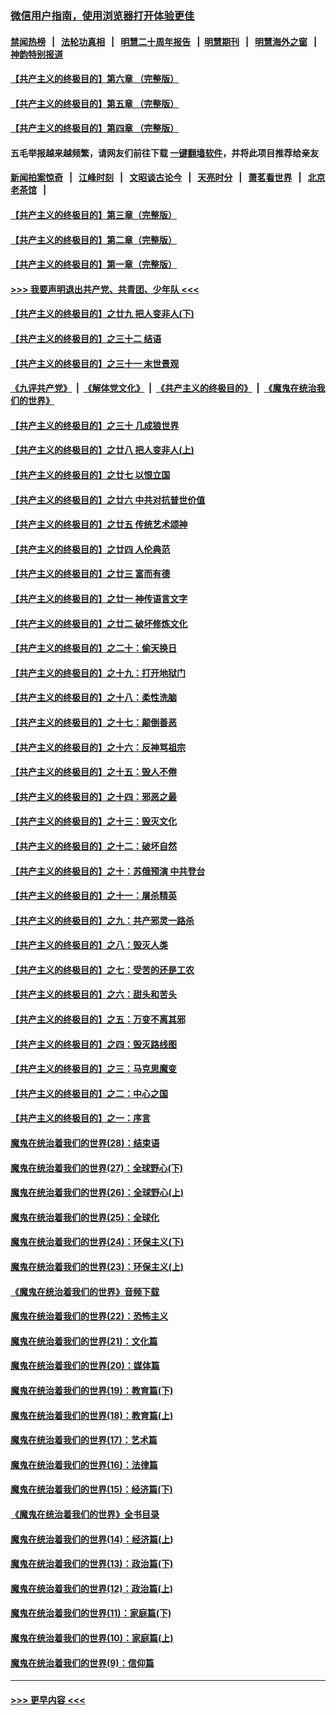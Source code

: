 ### [微信用户指南，使用浏览器打开体验更佳](https://github.com/gfw-breaker/banned-news1/blob/master/indexes/wechat-guide.md?t=0)
#### [禁闻热榜](热点新闻.md?t=0)  &nbsp;&nbsp;|&nbsp;&nbsp; [法轮功真相](https://github.com/gfw-breaker/truth/blob/master/README.md?t=0) &nbsp;&nbsp;|&nbsp;&nbsp; [明慧二十周年报告](https://github.com/gfw-breaker/mh-reports/blob/master/README.md?t=0) &nbsp;&nbsp;|&nbsp;&nbsp;[明慧期刊](https://github.com/gfw-breaker/mh-qikan) &nbsp;&nbsp;|&nbsp;&nbsp; [明慧海外之窗](https://github.com/gfw-breaker/mh-news/blob/master/README.md?t=0) &nbsp;&nbsp;|&nbsp;&nbsp; [神韵特别报道](https://github.com/gfw-breaker/mh-news/blob/master/shenyun.md?t=0)
#### [【共产主义的终极目的】第六章 （完整版）](../pages/nsc422/n11428913.md?t=02101911) 
#### [【共产主义的终极目的】第五章 （完整版）](../pages/nsc422/n11428912.md?t=02101911) 
#### [【共产主义的终极目的】第四章 （完整版）](../pages/nsc422/n11428907.md?t=02101911) 
#### 五毛举报越来越频繁，请网友们前往下载 [一键翻墙软件](https://github.com/gfw-breaker/ssr-accounts)，并将此项目推荐给亲友
#### [新闻拍案惊奇](https://github.com/gfw-breaker/banned-news1/blob/master/pages/link4.md) &nbsp;&nbsp;|&nbsp;&nbsp; [江峰时刻](https://github.com/gfw-breaker/banned-news1/blob/master/pages/link4.md) &nbsp;&nbsp;|&nbsp;&nbsp; [文昭谈古论今](https://github.com/gfw-breaker/banned-news1/blob/master/pages/link4.md) &nbsp;&nbsp;|&nbsp;&nbsp; [天亮时分](https://github.com/gfw-breaker/banned-news1/blob/master/pages/link4.md) &nbsp;&nbsp;|&nbsp;&nbsp; [萧茗看世界](https://github.com/gfw-breaker/banned-news1/blob/master/pages/link4.md) &nbsp;&nbsp;|&nbsp;&nbsp; [北京老茶馆](https://github.com/gfw-breaker/banned-news1/blob/master/pages/link4.md) &nbsp;&nbsp;|&nbsp;&nbsp; 
#### [【共产主义的终极目的】第三章（完整版）](../pages/nsc422/n11428848.md?t=02101911) 
#### [【共产主义的终极目的】第二章（完整版）](../pages/nsc422/n11428831.md?t=02101911) 
#### [【共产主义的终极目的】第一章（完整版）](../pages/nsc422/n11417651.md?t=02101911) 
#### [>>> 我要声明退出共产党、共青团、少年队 <<<](https://github.com/begood0513/goodnews/blob/master/quit/letter.md) 
#### [【共产主义的终极目的】之廿九 把人变非人(下)](../pages/nsc422/n11344140.md?t=02101911) 
#### [【共产主义的终极目的】之三十二 结语](../pages/nsc422/n11360535.md?t=02101911) 
#### [【共产主义的终极目的】之三十一 末世景观](../pages/nsc422/n11351129.md?t=02101911) 
#### [《九评共产党》](https://github.com/begood0513/9ping.md/blob/master/README.md) &nbsp;|&nbsp; [《解体党文化》](../../../../jtdwh.md/blob/master/README.md)  &nbsp;|&nbsp; [《共产主义的终极目的》](../../../../gczydzjmd.md/blob/master/README.md) &nbsp;|&nbsp; [《魔鬼在统治我们的世界》](../../../../mgztzwmdsj.md/blob/master/README.md) 
#### [【共产主义的终极目的】之三十 几成狼世界](../pages/nsc422/n11348280.md?t=02101911) 
#### [【共产主义的终极目的】之廿八 把人变非人(上)](../pages/nsc422/n11340492.md?t=02101911) 
#### [【共产主义的终极目的】之廿七 以恨立国](../pages/nsc422/n11336944.md?t=02101911) 
#### [【共产主义的终极目的】之廿六 中共对抗普世价值](../pages/nsc422/n11324785.md?t=02101911) 
#### [【共产主义的终极目的】之廿五 传统艺术颂神](../pages/nsc422/n11296396.md?t=02101911) 
#### [【共产主义的终极目的】之廿四 人伦典范](../pages/nsc422/n11296397.md?t=02101911) 
#### [【共产主义的终极目的】之廿三 富而有德](../pages/nsc422/n11283598.md?t=02101911) 
#### [【共产主义的终极目的】之廿一 神传语言文字](../pages/nsc422/n11263265.md?t=02101911) 
#### [【共产主义的终极目的】之廿二 破坏修炼文化](../pages/nsc422/n11245728.md?t=02101911) 
#### [【共产主义的终极目的】之二十：偷天换日](../pages/nsc422/n11238846.md?t=02101911) 
#### [【共产主义的终极目的】之十九：打开地狱门](../pages/nsc422/n11206376.md?t=02101911) 
#### [【共产主义的终极目的】之十八：柔性洗脑](../pages/nsc422/n11199994.md?t=02101911) 
#### [【共产主义的终极目的】之十七：颠倒善恶](../pages/nsc422/n11179782.md?t=02101911) 
#### [【共产主义的终极目的】之十六：反神骂祖宗](../pages/nsc422/n11166798.md?t=02101911) 
#### [【共产主义的终极目的】之十五：毁人不倦](../pages/nsc422/n11166792.md?t=02101911) 
#### [【共产主义的终极目的】之十四：邪恶之最](../pages/nsc422/n11150249.md?t=02101911) 
#### [【共产主义的终极目的】之十三：毁灭文化](../pages/nsc422/n11135227.md?t=02101911) 
#### [【共产主义的终极目的】之十二：破坏自然](../pages/nsc422/n11135214.md?t=02101911) 
#### [【共产主义的终极目的】之十：苏俄预演 中共登台](../pages/nsc422/n11118424.md?t=02101911) 
#### [【共产主义的终极目的】之十一：屠杀精英](../pages/nsc422/n11118442.md?t=02101911) 
#### [【共产主义的终极目的】之九：共产邪灵一路杀](../pages/nsc422/n11114139.md?t=02101911) 
#### [【共产主义的终极目的】之八：毁灭人类](../pages/nsc422/n11108503.md?t=02101911) 
#### [【共产主义的终极目的】之七：受苦的还是工农](../pages/nsc422/n11101809.md?t=02101911) 
#### [【共产主义的终极目的】之六：甜头和苦头](../pages/nsc422/n11096971.md?t=02101911) 
#### [【共产主义的终极目的】之五：万变不离其邪](../pages/nsc422/n11091285.md?t=02101911) 
#### [【共产主义的终极目的】之四：毁灭路线图](../pages/nsc422/n11086284.md?t=02101911) 
#### [【共产主义的终极目的】之三：马克思魔变](../pages/nsc422/n11061941.md?t=02101911) 
#### [【共产主义的终极目的】之二：中心之国](../pages/nsc422/n11047728.md?t=02101911) 
#### [【共产主义的终极目的】之一：序言](../pages/nsc422/n11086077.md?t=02101911) 
#### [魔鬼在统治着我们的世界(28)：结束语](../pages/nsc422/n10936246.md?t=02101911) 
#### [魔鬼在统治着我们的世界(27)：全球野心(下)](../pages/nsc422/n10928319.md?t=02101911) 
#### [魔鬼在统治着我们的世界(26)：全球野心(上)](../pages/nsc422/n10900318.md?t=02101911) 
#### [魔鬼在统治着我们的世界(25)：全球化](../pages/nsc422/n10788205.md?t=02101911) 
#### [魔鬼在统治着我们的世界(24)：环保主义(下)](../pages/nsc422/n10695307.md?t=02101911) 
#### [魔鬼在统治着我们的世界(23)：环保主义(上)](../pages/nsc422/n10688613.md?t=02101911) 
#### [《魔鬼在统治着我们的世界》音频下载](../pages/nsc422/n10635553.md?t=02101911) 
#### [魔鬼在统治着我们的世界(22)：恐怖主义](../pages/nsc422/n10614727.md?t=02101911) 
#### [魔鬼在统治着我们的世界(21)：文化篇](../pages/nsc422/n10597706.md?t=02101911) 
#### [魔鬼在统治着我们的世界(20)：媒体篇](../pages/nsc422/n10586579.md?t=02101911) 
#### [魔鬼在统治着我们的世界(19)：教育篇(下)](../pages/nsc422/n10564808.md?t=02101911) 
#### [魔鬼在统治着我们的世界(18)：教育篇(上)](../pages/nsc422/n10526970.md?t=02101911) 
#### [魔鬼在统治着我们的世界(17)：艺术篇](../pages/nsc422/n10499093.md?t=02101911) 
#### [魔鬼在统治着我们的世界(16)：法律篇](../pages/nsc422/n10485969.md?t=02101911) 
#### [魔鬼在统治着我们的世界(15)：经济篇(下)](../pages/nsc422/n10469975.md?t=02101911) 
#### [《魔鬼在统治着我们的世界》全书目录](../pages/nsc422/n10464261.md?t=02101911) 
#### [魔鬼在统治着我们的世界(14)：经济篇(上)](../pages/nsc422/n10457370.md?t=02101911) 
#### [魔鬼在统治着我们的世界(13)：政治篇(下)](../pages/nsc422/n10448270.md?t=02101911) 
#### [魔鬼在统治着我们的世界(12)：政治篇(上)](../pages/nsc422/n10444576.md?t=02101911) 
#### [魔鬼在统治着我们的世界(11)：家庭篇(下)](../pages/nsc422/n10440961.md?t=02101911) 
#### [魔鬼在统治着我们的世界(10)：家庭篇(上)](../pages/nsc422/n10435448.md?t=02101911) 
#### [魔鬼在统治着我们的世界(9)：信仰篇](../pages/nsc422/n10432159.md?t=02101911) 

----
#### [ >>> 更早内容 <<< ](../indexes/nsc422-earlier.md)
